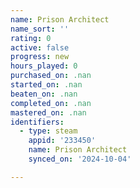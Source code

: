 ```yaml
---
name: Prison Architect
name_sort: ''
rating: 0
active: false
progress: new
hours_played: 0
purchased_on: .nan
started_on: .nan
beaten_on: .nan
completed_on: .nan
mastered_on: .nan
identifiers:
  - type: steam
    appid: '233450'
    name: Prison Architect
    synced_on: '2024-10-04'

---
```

